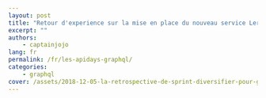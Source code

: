 ```yaml
---
layout: post
title: "Retour d'experience sur la mise en place du nouveau service Leroy Melin"
excerpt: ""
authors:
    - captainjojo
lang: fr
permalink: /fr/les-apidays-graphql/
categories:
    - graphql
cover: /assets/2018-12-05-la-retrospective-de-sprint-diversifier-pour-gagner-en-qualite-partie-1/cover.jpg
---
```








